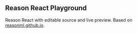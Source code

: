 Reason React Playground
-----------------------

Reason React with editable source and live preview. Based on
[reasonml.github.io](https://github.com/reasonml/reasonml.github.io).

